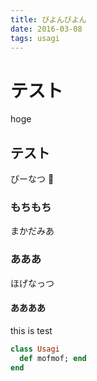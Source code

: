 ```yaml
---
title: びよんびよん
date: 2016-03-08
tags: usagi
---
```


# テスト

hoge

## テスト

ぴーなつ
:rabbit2:

### もちもち

まかだみあ

### あああ

ほげなっつ

#### ああああ

this is test

```ruby
class Usagi
  def mofmof; end
end
```
